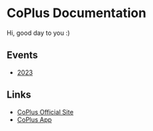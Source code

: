 # CoPlus Documentation

Hi, good day to you :)

## Events
* [2023](./event/2023/index.md)

## Links
* [CoPlus Official Site](https://coplus.my)
* [CoPlus App](https://app.coplus.my)
